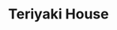 ---
layout: place
title: "Teriyaki House"
permalink: /wisconsin/oak-creek/teriyaki-house.html
stateAbbr: WI
stateName: Wisconsin
cityName: Oak Creek
place_id: ChIJe4HluCcVBYgRdSz3abdQ_EU
photos:
  - name: >-
      places/ChIJe4HluCcVBYgRdSz3abdQ_EU/photos/AeeoHcIqMvAKl8YUU-ZTW3bIt6Mot6oVmoWqtn_MDfubm5gfX4dT42_LH0YQyxKOz8p9ihrO7MCxKFkATEQVRbboxoyl0rTg4tdpVQgfGg4ZbSAEE16iGlpa-EOO9akkKJL2f-bouMLprK3EWeGpFmwk41rCBtgGxk6p3mxM4S0VfQdY_SH8h1pfPhjm1TEyIafX0LlKM5Q4htZ8t4CGLcT61uN2F3GH3AEcS2tH1B3kuNYP3geCIFPYl6TALg8IpZzSEHcM1Ar5XY24mbV79-CUHDvxRWhiGEINTCdwdfMtxhnemA
    widthPx: 1706
    heightPx: 1280
    authorAttributions:
      - displayName: Teriyaki House
        uri: https://maps.google.com/maps/contrib/116334349380963826015
        photoUri: >-
          https://lh3.googleusercontent.com/a/ACg8ocLRgIN2QefBR2pry_uMLT8K8_1fLfnliyGx3bi8ML6LGhgwYg=s100-p-k-no-mo
    flagContentUri: >-
      https://www.google.com/local/imagery/report/?cb_client=maps_api_places.places_api&image_key=!1e10!2sAF1QipNdOacdtUMPq6goM778YZ96hJZ1vSnLUowF5yhJ&hl=en-US
    googleMapsUri: >-
      https://www.google.com/maps/place//data=!3m4!1e2!3m2!1sAF1QipNdOacdtUMPq6goM778YZ96hJZ1vSnLUowF5yhJ!2e10!4m2!3m1!1s0x88051527b8e5817b:0x45fc50b769f72c75
  - name: >-
      places/ChIJe4HluCcVBYgRdSz3abdQ_EU/photos/AeeoHcJq1JRFOw40x7qalOnXcMjXOWBhthxa4P2pFPELzUchOF1e1Zwqm0S0foqXEU--7coL2qFwrM5n7Z2bCIfKWujt2-F37HEn8KBP8FlQ0y_jJ6LVpsMl_MogFFUKd7AAGtiDgVO97lxzVw8Q_cSg0_afyxbwkrkmySyD-0YAyrIs4KyANcqOK2qf56FQLGgPU3Uj5Id02DsoCLFpbEjFamWBfvqt_6fB0OXdOt5Je191RA6tGdmkTXFvy2T4-5ZVLt2Ak_dYOjs9UBNpbPZkJl3Tb32FycsJSCEHheF58r6TNg
    widthPx: 4032
    heightPx: 3024
    authorAttributions:
      - displayName: Teriyaki House
        uri: https://maps.google.com/maps/contrib/116334349380963826015
        photoUri: >-
          https://lh3.googleusercontent.com/a/ACg8ocLRgIN2QefBR2pry_uMLT8K8_1fLfnliyGx3bi8ML6LGhgwYg=s100-p-k-no-mo
    flagContentUri: >-
      https://www.google.com/local/imagery/report/?cb_client=maps_api_places.places_api&image_key=!1e10!2sAF1QipNX72Ezhl2S4kCJenSaT52nyfKV-yvdyit7TNLb&hl=en-US
    googleMapsUri: >-
      https://www.google.com/maps/place//data=!3m4!1e2!3m2!1sAF1QipNX72Ezhl2S4kCJenSaT52nyfKV-yvdyit7TNLb!2e10!4m2!3m1!1s0x88051527b8e5817b:0x45fc50b769f72c75
  - name: >-
      places/ChIJe4HluCcVBYgRdSz3abdQ_EU/photos/AeeoHcKERWMKhykVmKln84QzRjfv1-jy_PaDLXI1NoMU-f34hBe-ZgswgkIuf8F6GEE5Ib33GkDNXotPTzV3lEURMuh2i-M3-ODNTOTtmbwxTNrCjuMq-IUsGm2Xhf2Nsw5ue_s8ntob4-0uRVd_xA1ObrmN6cPVN7dpfagUwbqWL19r5_WNEGP_oX5uYrbJ1D2FTxNDnhU6nEKyL-Tz-gMA_Oh6oCsXndYBLV9psdRtBQm_v1-r3RXx1y_mvtfY6zTP4Pp_4W5MvcoBHNP_10rz3zd353_GVcwIYCr2IWLuZ5gYqg
    widthPx: 1216
    heightPx: 906
    authorAttributions:
      - displayName: Teriyaki House
        uri: https://maps.google.com/maps/contrib/116334349380963826015
        photoUri: >-
          https://lh3.googleusercontent.com/a/ACg8ocLRgIN2QefBR2pry_uMLT8K8_1fLfnliyGx3bi8ML6LGhgwYg=s100-p-k-no-mo
    flagContentUri: >-
      https://www.google.com/local/imagery/report/?cb_client=maps_api_places.places_api&image_key=!1e10!2sAF1QipPf3iubbmXLggjqm279RY-PmjbH64A26v_edBuZ&hl=en-US
    googleMapsUri: >-
      https://www.google.com/maps/place//data=!3m4!1e2!3m2!1sAF1QipPf3iubbmXLggjqm279RY-PmjbH64A26v_edBuZ!2e10!4m2!3m1!1s0x88051527b8e5817b:0x45fc50b769f72c75
  - name: >-
      places/ChIJe4HluCcVBYgRdSz3abdQ_EU/photos/AeeoHcJI4osfL5WhjnaQzkLlD1vOhAuribzT1ZCS1JfVb2DzbxjspZ9986G_m1gcF3vHkiwhsM3MwQJIapJ6bF8NE0l5Kz2ZTe6FBtPT0xf4MwsM52H_OjJzdN8QaMHROUMFOF_rqNgmUiJyZorUmUodTzpV89mxp4lgF5rnOzzVOPCpc7eB7VkxLLvD64Aasn4r8uSs-n36ihuIVzR-ifviXmBMy5GSMpL-s0DPQ0TDjGfBG4CFzIu7oOhsgKRzdVqmom-pw5MOhl1N-t-RIuvSyUOtaUIGQcjJZI6qzsjV-n6nyg
    widthPx: 3510
    heightPx: 4680
    authorAttributions:
      - displayName: Teriyaki House
        uri: https://maps.google.com/maps/contrib/116334349380963826015
        photoUri: >-
          https://lh3.googleusercontent.com/a/ACg8ocLRgIN2QefBR2pry_uMLT8K8_1fLfnliyGx3bi8ML6LGhgwYg=s100-p-k-no-mo
    flagContentUri: >-
      https://www.google.com/local/imagery/report/?cb_client=maps_api_places.places_api&image_key=!1e10!2sAF1QipPQ7qnOLEAUx7Vq_gipoW3HrXy4loaHfVh34Kef&hl=en-US
    googleMapsUri: >-
      https://www.google.com/maps/place//data=!3m4!1e2!3m2!1sAF1QipPQ7qnOLEAUx7Vq_gipoW3HrXy4loaHfVh34Kef!2e10!4m2!3m1!1s0x88051527b8e5817b:0x45fc50b769f72c75
  - name: >-
      places/ChIJe4HluCcVBYgRdSz3abdQ_EU/photos/AeeoHcKBSRu1wnLRL-uOBEIiFTyHG2k8qEw7hnIfanFuv0duN-G3KNTPiicx_ldT8JMh0USBIdfBsURteogc4A29qW5I-jczkhT9vG2Hl1n2FwGc0zq8_allZobQlImdH9YE5LW0wWt9jPXuxtTYUoB-7XHJucjKKPvcZekDtzGUx_dEfRXHgBeSeSMlUMkyOcweKFgI7jfjWxUfj-Wdv7fKbr1DNIM-SSxWePWJcf9MTgOOZB4VXf3iYjG0A8G5yHr_Q9l_mPaIqbc6Vnm1sgFdVXJ4AMhk5pAv7Hzm1wknqAmrbA
    widthPx: 691
    heightPx: 622
    authorAttributions:
      - displayName: Teriyaki House
        uri: https://maps.google.com/maps/contrib/116334349380963826015
        photoUri: >-
          https://lh3.googleusercontent.com/a/ACg8ocLRgIN2QefBR2pry_uMLT8K8_1fLfnliyGx3bi8ML6LGhgwYg=s100-p-k-no-mo
    flagContentUri: >-
      https://www.google.com/local/imagery/report/?cb_client=maps_api_places.places_api&image_key=!1e10!2sAF1QipMEffuC2ob-YxUMwpxHb5X8qLzGox_9jS9IXK-8&hl=en-US
    googleMapsUri: >-
      https://www.google.com/maps/place//data=!3m4!1e2!3m2!1sAF1QipMEffuC2ob-YxUMwpxHb5X8qLzGox_9jS9IXK-8!2e10!4m2!3m1!1s0x88051527b8e5817b:0x45fc50b769f72c75
  - name: >-
      places/ChIJe4HluCcVBYgRdSz3abdQ_EU/photos/AeeoHcLxVutAwis0cp-Sod2EkKfqJMVv-9yM_3LzuhdSl6kO6hVldoybU1CqXNqocG7tNRb3_89zd9oKK22Wrkw6JRkhIxHihATf0OIziaciCvP_NMTmLvS_m7nqT1KmtjyteraFHbsDEP5fSM9gmpOCbJZF_EH_6zs1OTSNB5zkkyqPR7T8g0QKKOH8ASyuaaPAl9QuzIKJ4iooODQBpk-U7MmVcuuo3HYbw4JrRm-0oKIYPZGALl3Fv_HtwaC9rxcXaVM8K4berOjRnCvCDHsFEw9THSakhvf75troASP-55VuZ1lKXvnP4GXKAQM-6TArmZrrpUD8KbMG6xgQpB9gfT5ayymo9RmB9njHaxb7WkCZtmrPDDNOmLC4_VGxld2cz40ix12sI5Jj5DK2bHacB5kbDcopXw77YzJMNARjvuPO_nxd
    widthPx: 3600
    heightPx: 4800
    authorAttributions:
      - displayName: Talitha
        uri: https://maps.google.com/maps/contrib/111978910893805140816
        photoUri: >-
          https://lh3.googleusercontent.com/a/ACg8ocKjbxS8MtCMGvBnN7BLhyznkIWE4HFK-T3S1SQO2tvaNV9XXKk=s100-p-k-no-mo
    flagContentUri: >-
      https://www.google.com/local/imagery/report/?cb_client=maps_api_places.places_api&image_key=!1e10!2sCIHM0ogKEICAgMDAy6H2lQE&hl=en-US
    googleMapsUri: >-
      https://www.google.com/maps/place//data=!3m4!1e2!3m2!1sCIHM0ogKEICAgMDAy6H2lQE!2e10!4m2!3m1!1s0x88051527b8e5817b:0x45fc50b769f72c75
  - name: >-
      places/ChIJe4HluCcVBYgRdSz3abdQ_EU/photos/AeeoHcJQvdd4kaKo5U5l8JlOTxqoAFor07Tdm_6C16hhx0fBr6aZZ__1g4hlkr2FjmWf9DBLT0eZ-xsUjABuUTaOCciYESv6hwdlc0MW_c4slquudfiR64P_isyysc2v-wLAM5AJj3i2upPPFRU0MSIUa2OeWf4dhEt-zBdNabuEjeqAJdPKB_YVWdlAnrUZDjHn5QFry1zM9cFfpVX2-cBfr-shdc-UY00NW4OdBO2ze3okdTUrvB_qcsUPhn6DuLa75Z5cgFrg5d2naTh_aF0HQroeIhbIvUrlK9Xlkbd5nmARl9lgxfqTiW2yVh4DKv1N0WIpzZJy04mdKVx-WuNDZKPS3rScGXNVA5K779krQVXmgCrLtLe_Nqf_L5KBC4sw5LfTzOfxZulQi0cEN7EisO7crbItdSGnUUtxNXQOcLc0LTdC
    widthPx: 3600
    heightPx: 4800
    authorAttributions:
      - displayName: Talitha
        uri: https://maps.google.com/maps/contrib/111978910893805140816
        photoUri: >-
          https://lh3.googleusercontent.com/a/ACg8ocKjbxS8MtCMGvBnN7BLhyznkIWE4HFK-T3S1SQO2tvaNV9XXKk=s100-p-k-no-mo
    flagContentUri: >-
      https://www.google.com/local/imagery/report/?cb_client=maps_api_places.places_api&image_key=!1e10!2sCIHM0ogKEICAgMDAy6H2pQE&hl=en-US
    googleMapsUri: >-
      https://www.google.com/maps/place//data=!3m4!1e2!3m2!1sCIHM0ogKEICAgMDAy6H2pQE!2e10!4m2!3m1!1s0x88051527b8e5817b:0x45fc50b769f72c75
  - name: >-
      places/ChIJe4HluCcVBYgRdSz3abdQ_EU/photos/AeeoHcKIsJyY3_0zf1zNwZ7iv56jJQGozcoyyP30GiULR21KIV8ZVqEFyVI-5H6bvrx8FinFrlCGp3-S2UJf6AFP44e0itGt_OGrQkFDGJ-6D1tdrAhp0r8Ihi3NvLnySyAvmPeF5vDa9LNsEQP7nw9qN70AIBffii8tohfu0gePfprnkYytMKw9mwyE4qygIyo0BfGVdFS764L6639CSBHPd9w_xJjldSsn10G7m0bEjcQ0Pzhjg3hkqD_mekNj8J2UfeWruKmO2LPqQ3fMD92sPWOk_bMw35pazY4Qvk0_VLRqSQ
    widthPx: 3511
    heightPx: 3934
    authorAttributions:
      - displayName: Teriyaki House
        uri: https://maps.google.com/maps/contrib/116334349380963826015
        photoUri: >-
          https://lh3.googleusercontent.com/a/ACg8ocLRgIN2QefBR2pry_uMLT8K8_1fLfnliyGx3bi8ML6LGhgwYg=s100-p-k-no-mo
    flagContentUri: >-
      https://www.google.com/local/imagery/report/?cb_client=maps_api_places.places_api&image_key=!1e10!2sAF1QipO5PT0sxBwWfsLuo9MBmRyApvQSAyXbzXjLDR4y&hl=en-US
    googleMapsUri: >-
      https://www.google.com/maps/place//data=!3m4!1e2!3m2!1sAF1QipO5PT0sxBwWfsLuo9MBmRyApvQSAyXbzXjLDR4y!2e10!4m2!3m1!1s0x88051527b8e5817b:0x45fc50b769f72c75
  - name: >-
      places/ChIJe4HluCcVBYgRdSz3abdQ_EU/photos/AeeoHcJYV2487UuLQKwn-gfVM9hU5m5sgQ8zxRd_tunty7y3GC1UcjNItgkErpbTm4oXnC9KvvmWmLKzn1gKS-tDHglCZOEHt6QYc-EPlsqp39BEU7Pt9M7FyHmE7EN1gosncEsGtk5Yabt_JIAaV5lKfRtVCrfuHOq07iBDVyrct5bCQKZ63Wxd2mru-kLbCozQacPT8JFTFI1-3YFk-cmX38XGeqAqVbuavA6v9BIsfjghISwfmB5U29gz_4-qPk_-kXmsagfq6m57Krp_J037ef6Zqzkc0k3yawpqBT2nrlZtIg
    widthPx: 3726
    heightPx: 2790
    authorAttributions:
      - displayName: Teriyaki House
        uri: https://maps.google.com/maps/contrib/116334349380963826015
        photoUri: >-
          https://lh3.googleusercontent.com/a/ACg8ocLRgIN2QefBR2pry_uMLT8K8_1fLfnliyGx3bi8ML6LGhgwYg=s100-p-k-no-mo
    flagContentUri: >-
      https://www.google.com/local/imagery/report/?cb_client=maps_api_places.places_api&image_key=!1e10!2sAF1QipOguuY66MFrOZ82NjexUVK6dp-DzxNF4CejBPzf&hl=en-US
    googleMapsUri: >-
      https://www.google.com/maps/place//data=!3m4!1e2!3m2!1sAF1QipOguuY66MFrOZ82NjexUVK6dp-DzxNF4CejBPzf!2e10!4m2!3m1!1s0x88051527b8e5817b:0x45fc50b769f72c75
  - name: >-
      places/ChIJe4HluCcVBYgRdSz3abdQ_EU/photos/AeeoHcLvD-AxKFyeYxpn-Yw9tRvghJCLxxVJLsPq0oARYmYWJvYfkZeygw4Un0U69J1wriIPaq3YT6ZYcikCt9ixF826T2CbQZvad9bdg4XOODjILvOa8YK4oDb2e4J_SbwgVpSNgaHKMlC_ZT0b7mZtV5F5OEwgVQChlq7veU_wFN1ffXaluJtWmAZCvMIOEs3m_CsHq0VCyNaIT4lg4fZF8uIJzlvej45AqdEXSD6BmMCpEbNTiungtE_7NO0e7uYNL7E5zw-BUJjTl5kgiJXvU-OqYx5V1urq-uq4xsdq94303eVIA_i1lED_rqlZ7kL58CFSFNkFtSiExLHBqLRMiAS8fGsTk9GXngmoIxCI6lOCkxxv0XEV4m9LCRTjZXHqa_9Ind5kn-3zNECfGwZtjOpvQkmDiio-6CYHcf6_jeC3EA
    widthPx: 2048
    heightPx: 1536
    authorAttributions:
      - displayName: Kielcell Konsonants
        uri: https://maps.google.com/maps/contrib/105152642106880174037
        photoUri: >-
          https://lh3.googleusercontent.com/a-/ALV-UjV2NjGmLBV5x0nXNPv65-nOLyKKffbRhOFQGtCOIRLg_3eEXhHT=s100-p-k-no-mo
    flagContentUri: >-
      https://www.google.com/local/imagery/report/?cb_client=maps_api_places.places_api&image_key=!1e10!2sCIHM0ogKEICAgIC9vcfheA&hl=en-US
    googleMapsUri: >-
      https://www.google.com/maps/place//data=!3m4!1e2!3m2!1sCIHM0ogKEICAgIC9vcfheA!2e10!4m2!3m1!1s0x88051527b8e5817b:0x45fc50b769f72c75
address: 140 E Drexel Ave, Oak Creek, WI 53154, USA
street: 140 E Drexel Ave
city: Oak Creek
state: WI
zip: '53154'
country: USA
neighborhood: null
latitude: '42.901565'
longitude: '-87.910016'
accessibility_options:
  wheelchairAccessibleParking: true
  wheelchairAccessibleEntrance: true
  wheelchairAccessibleRestroom: true
  wheelchairAccessibleSeating: true
business_status: OPERATIONAL
name: Teriyaki House
google_maps_links:
  directionsUri: >-
    https://www.google.com/maps/dir//''/data=!4m7!4m6!1m1!4e2!1m2!1m1!1s0x88051527b8e5817b:0x45fc50b769f72c75!3e0
  placeUri: https://maps.google.com/?cid=5042994431435156597
  writeAReviewUri: >-
    https://www.google.com/maps/place//data=!4m3!3m2!1s0x88051527b8e5817b:0x45fc50b769f72c75!12e1
  reviewsUri: >-
    https://www.google.com/maps/place//data=!4m4!3m3!1s0x88051527b8e5817b:0x45fc50b769f72c75!9m1!1b1
  photosUri: >-
    https://www.google.com/maps/place//data=!4m3!3m2!1s0x88051527b8e5817b:0x45fc50b769f72c75!10e5
primary_type: Japanese Restaurant
opening_hours:
  regular: null
  current: null
secondary_opening_hours:
  regular:
    weekdayDescriptions: null
    type: null
  current:
    weekdayDescriptions: null
    type: null
phone: (414) 574-0097
price_level: PRICE_LEVEL_MODERATE
price_range: $10 &ndash; $20
rating: '4.5'
rating_count: 177
website: https://www.teriyakigrillsushi.com/
description: null
reviews:
  - name: >-
      places/ChIJe4HluCcVBYgRdSz3abdQ_EU/reviews/ChZDSUhNMG9nS0VJQ0FnTURBeTg2dmJ3EAE
    relativePublishTimeDescription: a month ago
    rating: 5
    text:
      text: >-
        It's a recommended place to go if you miss Japanese tempura or Japanese
        food and Chinese food!


        In that day, I got mushroom clear soup, vegetable fried rice, and my
        partner had seafood udon, which comes with tempura, and they have better
        deals if you come during lunch. I like it because they provide
        alternative vegetarian options and you can eat Tempura here, which I
        missed in LA.


        P.s. : Because they don't provide chopsticks, chili oil, or small bowls
        on the table, you can ask the person serving you there to give them to
        you. And they have a limited drinks menu, mostly cans / bottled drink so
        I ended up ordered just ice and water.
      languageCode: en
    originalText:
      text: >-
        It's a recommended place to go if you miss Japanese tempura or Japanese
        food and Chinese food!


        In that day, I got mushroom clear soup, vegetable fried rice, and my
        partner had seafood udon, which comes with tempura, and they have better
        deals if you come during lunch. I like it because they provide
        alternative vegetarian options and you can eat Tempura here, which I
        missed in LA.


        P.s. : Because they don't provide chopsticks, chili oil, or small bowls
        on the table, you can ask the person serving you there to give them to
        you. And they have a limited drinks menu, mostly cans / bottled drink so
        I ended up ordered just ice and water.
      languageCode: en
    authorAttribution:
      displayName: Talitha
      uri: https://www.google.com/maps/contrib/111978910893805140816/reviews
      photoUri: >-
        https://lh3.googleusercontent.com/a/ACg8ocKjbxS8MtCMGvBnN7BLhyznkIWE4HFK-T3S1SQO2tvaNV9XXKk=s128-c0x00000000-cc-rp-mo-ba4
    publishTime: '2025-02-18T19:13:51.311554Z'
    flagContentUri: >-
      https://www.google.com/local/review/rap/report?postId=ChZDSUhNMG9nS0VJQ0FnTURBeTg2dmJ3EAE&d=17924085&t=1
    googleMapsUri: >-
      https://www.google.com/maps/reviews/data=!4m6!14m5!1m4!2m3!1sChZDSUhNMG9nS0VJQ0FnTURBeTg2dmJ3EAE!2m1!1s0x88051527b8e5817b:0x45fc50b769f72c75
  - name: >-
      places/ChIJe4HluCcVBYgRdSz3abdQ_EU/reviews/ChdDSUhNMG9nS0VJQ0FnSURmenRxSThBRRAB
    relativePublishTimeDescription: 3 months ago
    rating: 5
    text:
      text: >-
        Tiny lil spot we found venturing out in the area. Good food, the sushi
        was welly put together and the Teriyaki plates were fresh with a good
        variety of veggies and chunks of chicken
      languageCode: en
    originalText:
      text: >-
        Tiny lil spot we found venturing out in the area. Good food, the sushi
        was welly put together and the Teriyaki plates were fresh with a good
        variety of veggies and chunks of chicken
      languageCode: en
    authorAttribution:
      displayName: azarithlife
      uri: https://www.google.com/maps/contrib/115435867427525114206/reviews
      photoUri: >-
        https://lh3.googleusercontent.com/a-/ALV-UjXfl5RGBoZbDt6--2uqyU222SNLC4lVHlTyrWy6jkBa7oDHNlY_=s128-c0x00000000-cc-rp-mo-ba3
    publishTime: '2025-01-06T15:54:11.084850Z'
    flagContentUri: >-
      https://www.google.com/local/review/rap/report?postId=ChdDSUhNMG9nS0VJQ0FnSURmenRxSThBRRAB&d=17924085&t=1
    googleMapsUri: >-
      https://www.google.com/maps/reviews/data=!4m6!14m5!1m4!2m3!1sChdDSUhNMG9nS0VJQ0FnSURmenRxSThBRRAB!2m1!1s0x88051527b8e5817b:0x45fc50b769f72c75
  - name: >-
      places/ChIJe4HluCcVBYgRdSz3abdQ_EU/reviews/ChdDSUhNMG9nS0VJQ0FnTUR3NmUzeTNBRRAB
    relativePublishTimeDescription: 2 weeks ago
    rating: 5
    text:
      text: >-
        One of the guys wanted to try this one. We all ate in and it was
        freaking delicious. They give you more than enough to fill your belly
        and maybe enough for a friend. To be fair I was the only to have their
        sushi and it was decent as well. Sadly no adult beverages but don’t let
        sway you. Dining area is really small with enough for maybe 15 people.
      languageCode: en
    originalText:
      text: >-
        One of the guys wanted to try this one. We all ate in and it was
        freaking delicious. They give you more than enough to fill your belly
        and maybe enough for a friend. To be fair I was the only to have their
        sushi and it was decent as well. Sadly no adult beverages but don’t let
        sway you. Dining area is really small with enough for maybe 15 people.
      languageCode: en
    authorAttribution:
      displayName: John kyler
      uri: https://www.google.com/maps/contrib/109757982456095862800/reviews
      photoUri: >-
        https://lh3.googleusercontent.com/a-/ALV-UjU_sNm4SxVTPBJtQu_j9yelgJDWIV_PzrzvQ9DMkLQrsTv2fnxghQ=s128-c0x00000000-cc-rp-mo-ba5
    publishTime: '2025-03-26T21:35:58.089861Z'
    flagContentUri: >-
      https://www.google.com/local/review/rap/report?postId=ChdDSUhNMG9nS0VJQ0FnTUR3NmUzeTNBRRAB&d=17924085&t=1
    googleMapsUri: >-
      https://www.google.com/maps/reviews/data=!4m6!14m5!1m4!2m3!1sChdDSUhNMG9nS0VJQ0FnTUR3NmUzeTNBRRAB!2m1!1s0x88051527b8e5817b:0x45fc50b769f72c75
  - name: >-
      places/ChIJe4HluCcVBYgRdSz3abdQ_EU/reviews/ChZDSUhNMG9nS0VJQ0FnSUMzM0tha2JBEAE
    relativePublishTimeDescription: 5 months ago
    rating: 4
    text:
      text: >-
        Went with my boyfriend, the food was good but wasn't anything
        spectacular. There was only two employees so our waters were not
        refilled often, but overall a cute little hole in the wall. 4.5/5
        overall
      languageCode: en
    originalText:
      text: >-
        Went with my boyfriend, the food was good but wasn't anything
        spectacular. There was only two employees so our waters were not
        refilled often, but overall a cute little hole in the wall. 4.5/5
        overall
      languageCode: en
    authorAttribution:
      displayName: Alexia
      uri: https://www.google.com/maps/contrib/116614726275652839960/reviews
      photoUri: >-
        https://lh3.googleusercontent.com/a-/ALV-UjUxF5m-HgZ1lWrrwVJF_grqAYQRebxlvaW2nk9ak-XixispqGI=s128-c0x00000000-cc-rp-mo-ba3
    publishTime: '2024-11-03T19:24:43.176809Z'
    flagContentUri: >-
      https://www.google.com/local/review/rap/report?postId=ChZDSUhNMG9nS0VJQ0FnSUMzM0tha2JBEAE&d=17924085&t=1
    googleMapsUri: >-
      https://www.google.com/maps/reviews/data=!4m6!14m5!1m4!2m3!1sChZDSUhNMG9nS0VJQ0FnSUMzM0tha2JBEAE!2m1!1s0x88051527b8e5817b:0x45fc50b769f72c75
  - name: >-
      places/ChIJe4HluCcVBYgRdSz3abdQ_EU/reviews/ChdDSUhNMG9nS0VJQ0FnSUQtdTV6YS1RRRAB
    relativePublishTimeDescription: 4 weeks ago
    rating: 5
    text:
      text: >-
        The food at this place is really flavourful! I have had a lot of sushi
        around this area and this is definitely the most tasty! The sushi was
        really fresh and their steak teriyaki was better than I have had at
        Hibachi! My go to here is the shrimp lo mein, the fried noodles are to
        die for! This restaurant has quickly become one of my favorites! Would
        recommend for dine in or take out!
      languageCode: en
    originalText:
      text: >-
        The food at this place is really flavourful! I have had a lot of sushi
        around this area and this is definitely the most tasty! The sushi was
        really fresh and their steak teriyaki was better than I have had at
        Hibachi! My go to here is the shrimp lo mein, the fried noodles are to
        die for! This restaurant has quickly become one of my favorites! Would
        recommend for dine in or take out!
      languageCode: en
    authorAttribution:
      displayName: Brianna Grace
      uri: https://www.google.com/maps/contrib/102493649937970783033/reviews
      photoUri: >-
        https://lh3.googleusercontent.com/a-/ALV-UjXN6b038dHyxvINGKu_350oaXW7pws0xc5a_YAYQPhsmrvGqN5o=s128-c0x00000000-cc-rp-mo-ba4
    publishTime: '2025-03-16T01:39:44.494045Z'
    flagContentUri: >-
      https://www.google.com/local/review/rap/report?postId=ChdDSUhNMG9nS0VJQ0FnSUQtdTV6YS1RRRAB&d=17924085&t=1
    googleMapsUri: >-
      https://www.google.com/maps/reviews/data=!4m6!14m5!1m4!2m3!1sChdDSUhNMG9nS0VJQ0FnSUQtdTV6YS1RRRAB!2m1!1s0x88051527b8e5817b:0x45fc50b769f72c75
parking_options:
  freeParkingLot: true
  freeStreetParking: true
  valetParking: false
payment_options:
  acceptsCreditCards: true
  acceptsDebitCards: true
  acceptsCashOnly: false
  acceptsNfc: true
allow_dogs: null
curbside_pickup: null
delivery: true
dine_in: true
good_for_children: true
good_for_groups: null
good_for_sports: false
live_music: false
menu_for_children: null
outdoor_seating: false
reservable: true
restroom: true
serves_beer: false
serves_breakfast: null
serves_brunch: false
serves_cocktails: false
serves_coffee: false
serves_dinner: true
serves_dessert: null
serves_lunch: true
serves_vegetarian_food: true
serves_wine: false
takeout: true

---